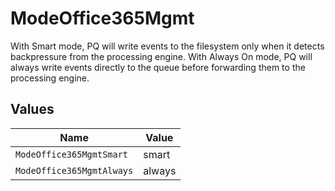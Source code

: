 # ModeOffice365Mgmt

With Smart mode, PQ will write events to the filesystem only when it detects backpressure from the processing engine. With Always On mode, PQ will always write events directly to the queue before forwarding them to the processing engine.


## Values

| Name                      | Value                     |
| ------------------------- | ------------------------- |
| `ModeOffice365MgmtSmart`  | smart                     |
| `ModeOffice365MgmtAlways` | always                    |